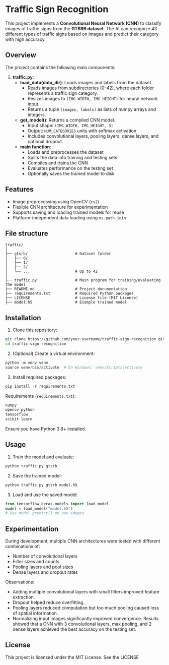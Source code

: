 # Traffic Sign Recognition

This project implements a **Convolutional Neural Network (CNN)** to classify images of traffic signs from the **GTSRB dataset**. The AI can recognize 43 different types of traffic signs based on images and predict their category with high accuracy.

## Overview

The project contains the following main components:

1. **traffic.py**:  
   - **load_data(data_dir)**: Loads images and labels from the dataset.  
     - Reads images from subdirectories (0–42), where each folder represents a traffic sign category.  
     - Resizes images to `(IMG_WIDTH, IMG_HEIGHT)` for neural network input.  
     - Returns a tuple `(images, labels)` as lists of numpy arrays and integers.  
   - **get_model()**: Returns a compiled CNN model.  
     - Input shape: `(IMG_WIDTH, IMG_HEIGHT, 3)`  
     - Output: `NUM_CATEGORIES` units with softmax activation  
     - Includes convolutional layers, pooling layers, dense layers, and optional dropout.  
   - **main function**:  
     - Loads and preprocesses the dataset  
     - Splits the data into training and testing sets  
     - Compiles and trains the CNN  
     - Evaluates performance on the testing set  
     - Optionally saves the trained model to disk  

## Features

- Image preprocessing using OpenCV (`cv2`)  
- Flexible CNN architecture for experimentation  
- Supports saving and loading trained models for reuse  
- Platform-independent data loading using `os.path.join`  

## File structure
```text
traffic/
│
├── gtsrb/                     # Dataset folder
│   ├── 0/
│   ├── 1/
│   ├── 2/
│   └── ...                    # Up to 42
│
├── traffic.py                 # Main program for training/evaluating the model
├── README.md                  # Project documentation
├── requirements.txt           # Required Python packages
├── LICENSE                    # License file (MIT License)
├── model.h5                   # Example trained model
```

## Installation

1. Clone this repository:

```bash
git clone https://github.com/your-username/traffic-sign-recognition.git
cd traffic-sign-recognition
```
2. (Optional) Create a virtual environment:
```python
python -m venv venv
source venv/bin/activate  # On Windows: venv\Scripts\activate
```
3. Install required packages:
```python
pip install -r requirements.txt
```
Requirements (`requirements.txt`):
```python
numpy
opencv-python
tensorflow
scikit-learn
```
Ensure you have Python 3.8+ installed.

## Usage
1. Train the model and evaluate:
```python
python traffic.py gtsrb
```
2. Save the trained model:
```python
python traffic.py gtsrb model.h5
```
3. Load and use the saved model:
```python
from tensorflow.keras.models import load_model
model = load_model("model.h5")
# Use model.predict() on new images
```
## Experimentation

During development, multiple CNN architectures were tested with different combinations of:
- Number of convolutional layers
- Filter sizes and counts
- Pooling layers and pool sizes
- Dense layers and dropout rates

Observations:
- Adding multiple convolutional layers with small filters improved feature extraction.
- Dropout helped reduce overfitting.
- Pooling layers reduced computation but too much pooling caused loss of spatial information.
- Normalizing input images significantly improved convergence.
Results showed that a CNN with 3 convolutional layers, max pooling, and 2 dense layers achieved the best accuracy on the testing set.

## License
This project is licensed under the MIT License. See the LICENSE
